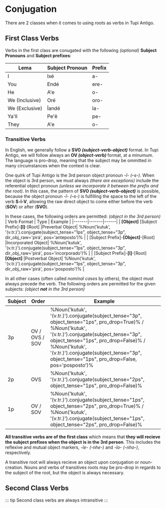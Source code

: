 # Conjugation

There are 2 classes when it comes to using roots as verbs in Tupi Antigo.

## First Class Verbs

Verbs in the first class are conugated with the following _(optional)_ **Subject Pronouns** and **Subject prefixes**:

| Lema | Subject Pronoun | Prefix |
|------|-----------------|--------|
| I    | Ixé             | a-     |
| You  | Endé            | ere-   |
| He   | A'e             | o-     |
| We (Inclusive) | Oré    | oro- |
| We (Exclusive) | Îandé  | îa-  |
| Ya'll | Pe'ẽ           | pe-    |
| They  | A'e            | o-     |

### Transitive Verbs

In English, we generally follow a **SVO _(subject-verb-object)_** format. 
In Tupi Antigo, we will follow always an **OV _(object-verb)_** format, at a minumum. The language is pro-drop, meaning that the subject may be ommitted in many circumstances when the context is clear.

One quirk of Tupi Antigo is the 3rd person object pronoun _-î- (–s-)_. When the object is 3rd person, we must always _(there are exceptions)_ include the referential object pronoun _(unless we incorporate it between the prefix and the root)_. In this case, the pattern of **SVO _(subject-verb-object)_** is possible, because the object pronoun _-î- (–s-)_ is fulfilling the space to the left of the verb **S-î-V**, allowing the raw direct object to come either before the verb (**SOV**) or after (**SVO**).



In these cases, the following orders are permitted: _(object in the 3rd person)_
| Verb Format | Type | Example |
|-------|-------|------|
| **[Object]** [Subject Prefix]-**[î]**-[Root] |Preverbal Object| %Noun('kutuk', '(v.tr.)').conjugate(subject_tense="1ps", object_tense="3p", dir_obj_raw='pirá', pos='anteposto')% |
| [Subject Prefix]-**[Object]**-[Root] |Incorporated Object| %Noun('kutuk', '(v.tr.)').conjugate(subject_tense="1ps", object_tense="3p", dir_obj_raw='pirá', pos='incorporado')% |
| [Subject Prefix]-**[î]**-[Root] **[Object]** |Postverbal Object| %Noun('kutuk', '(v.tr.)').conjugate(subject_tense="1ps", object_tense="3p", dir_obj_raw='pirá', pos='posposto')% |

In all other cases (often called _nominal cases_ by others), the object must always precede the verb. The following orders are permitted for the given subjects: _(object **not** in the 3rd person)_

<!-- Subject: Order
3p: OV/OVS/SOV
2p: OVS
1p: OV/SOV -->
| Subject | Order | Example |
|---------|-------|---|
| 3p      | OV / OVS / SOV | %Noun('kutuk', '(v.tr.)').conjugate(subject_tense="3p", object_tense="1ps", pro_drop=True)% / %Noun('kutuk', '(v.tr.)').conjugate(subject_tense="3p", object_tense="1ps", pro_drop=False)% / %Noun('kutuk', '(v.tr.)').conjugate(subject_tense="3p", object_tense="1ps", pro_drop=False, pos='posposto')% |
| 2p      | OVS | %Noun('kutuk', '(v.tr.)').conjugate(subject_tense="2ps", object_tense="1ps", pro_drop=False)% |
| 1p      | OV / SOV |  %Noun('kutuk', '(v.tr.)').conjugate(subject_tense="1ps", object_tense="2ps", pro_drop=True)% / %Noun('kutuk', '(v.tr.)').conjugate(subject_tense="1ps", object_tense="2ps", pro_drop=False)%  |

**All transitive verbs are of the first class** which means that **they will recieve the subject prefixes when the object is in the 3rd person**. This includes the reflexive and mutual object markers, _-îe- (-nhe-)_ and _-îo- (-nho-)_, respectively.

A transitive root will always recieve an object upon conjugation or noun-creation. Nouns and verbs of transitives roots may be pro-drop in regards to the subject of the root, but the object is always necessary. 

## Second Class Verbs

::: tip
Second class verbs are always intransitive
:::